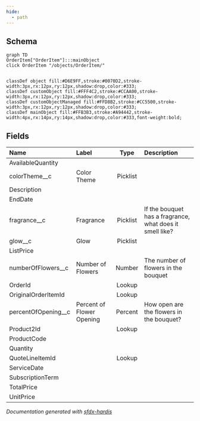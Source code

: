 ```yaml
---
hide:
  - path
---
```



## Schema

```mermaid
graph TD
OrderItem["OrderItem"]:::mainObject
click OrderItem "/objects/OrderItem/"


classDef object fill:#D6E9FF,stroke:#0070D2,stroke-width:3px,rx:12px,ry:12px,shadow:drop,color:#333;
classDef customObject fill:#FFF4C2,stroke:#CCAA00,stroke-width:3px,rx:12px,ry:12px,shadow:drop,color:#333;
classDef customObjectManaged fill:#FFD8B2,stroke:#CC5500,stroke-width:3px,rx:12px,ry:12px,shadow:drop,color:#333;
classDef mainObject fill:#FFB3B3,stroke:#A94442,stroke-width:4px,rx:14px,ry:14px,shadow:drop,color:#333,font-weight:bold;

```


<!-- Object description -->

## Fields

| Name      | Label | Type | Description |
| :-------- | :---- | :--: | :---------- | 
| AvailableQuantity |  |  | <!-- --> |
| colorTheme__c | Color Theme | Picklist | <!-- --> |
| Description |  |  | <!-- --> |
| EndDate |  |  | <!-- --> |
| fragrance__c | Fragrance | Picklist | If the bouquet has a fragrance, what does it smell like? |
| glow__c | Glow | Picklist | <!-- --> |
| ListPrice |  |  | <!-- --> |
| numberOfFlowers__c | Number of Flowers | Number | The number of flowers in the bouquet |
| OrderId |  | Lookup | <!-- --> |
| OriginalOrderItemId |  | Lookup | <!-- --> |
| percentOfOpening__c | Percent of Flower Opening | Percent | How open are the flowers in the bouquet? |
| Product2Id |  | Lookup | <!-- --> |
| ProductCode |  |  | <!-- --> |
| Quantity |  |  | <!-- --> |
| QuoteLineItemId |  | Lookup | <!-- --> |
| ServiceDate |  |  | <!-- --> |
| SubscriptionTerm |  |  | <!-- --> |
| TotalPrice |  |  | <!-- --> |
| UnitPrice |  |  | <!-- --> |








_Documentation generated with [sfdx-hardis](https://sfdx-hardis.cloudity.com)_

